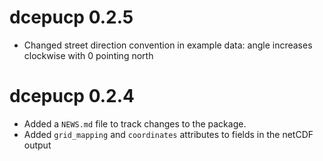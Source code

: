 # dcepucp 0.2.5

* Changed street direction convention in example data: angle increases
  clockwise with 0 pointing north

# dcepucp 0.2.4

* Added a `NEWS.md` file to track changes to the package.
* Added `grid_mapping` and `coordinates` attributes to fields in the netCDF output

